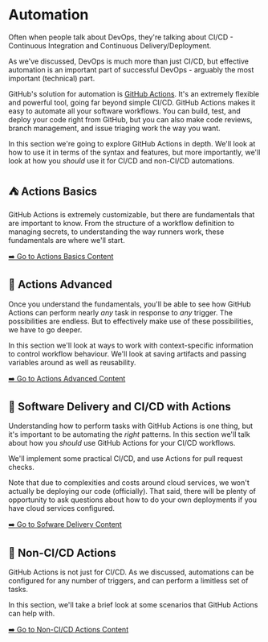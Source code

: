 # Automation

Often when people talk about DevOps, they're talking about CI/CD - Continuous Integration and Continuous Delivery/Deployment.

As we've discussed, DevOps is much more than just CI/CD, but effective automation is an important part of successful DevOps - arguably the most important (technical) part.

GitHub's solution for automation is [GitHub Actions](https://github.com/features/actions). It's an extremely flexible and powerful tool, going far beyond simple CI/CD. GitHub Actions makes it easy to automate all your software workflows. You can build, test, and deploy your code right from GitHub, but you can also make code reviews, branch management, and issue triaging work the way you want.

In this section we're going to explore GitHub Actions in depth. We'll look at how to use it in terms of the syntax and features, but more importantly, we'll look at how you _should_ use it for CI/CD and non-CI/CD automations.

## ⛺ Actions Basics
GitHub Actions is extremely customizable, but there are fundamentals that are important to know. From the structure of a workflow definition to managing secrets, to understanding the way runners work, these fundamentals are where we'll start.

[➡️ Go to Actions Basics Content](4.1-Actions-Basics/)

## 🏢 Actions Advanced
Once you understand the fundamentals, you'll be able to see how GitHub Actions can perform nearly _any_ task in response to _any_ trigger. The possibilities are endless. But to effectively make use of these possibilities, we have to go deeper.

In this section we'll look at ways to work with context-specific information to control workflow behaviour. We'll look at saving artifacts and passing variables around as well as reusability.

[➡️ Go to Actions Advanced Content](4.2-Actions-Advanced/)

## 🚀 Software Delivery and CI/CD with Actions
Understanding how to perform tasks with GitHub Actions is one thing, but it's important to be automating the _right_ patterns. In this section we'll talk about how you _should_ use GitHub Actions for your CI/CD workflows.

We'll implement some practical CI/CD, and use Actions for pull request checks.

Note that due to complexities and costs around cloud services, we won't actually be deploying our code (officially). That said, there will be plenty of opportunity to ask questions about how to do your own deployments if you have cloud services configured.

[➡️ Go to Sofware Delivery Content](4.3-Software-Delivery-CICD/)

## 🎪 Non-CI/CD Actions
GitHub Actions is not just for CI/CD. As we discussed, automations can be configured for any number of triggers, and can perform a limitless set of tasks.

In this section, we'll take a brief look at some scenarios that GitHub Actions can help with.

[➡️ Go to Non-CI/CD Actions Content](4.4-Non-CICD/)
